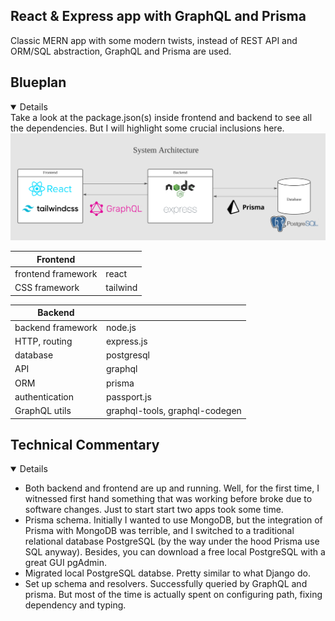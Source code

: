 ## React & Express app with GraphQL and Prisma

Classic MERN app with some modern twists, instead of REST API and ORM/SQL abstraction, GraphQL and Prisma are used.

## Blueplan
<details open>
Take a look at the package.json(s) inside frontend and backend to see all the dependencies.
But I will highlight some crucial inclusions here.

<img src="./public/system_architecture.svg" alt="The system architecture of the app">

| Frontend         |            |
|------------------|------------|
| frontend framework | react |
| CSS framework | tailwind |


| Backend          |            |
|------------------|------------|
| backend framework| node.js    |
| HTTP, routing    | express.js |
| database         | postgresql |
| API              | graphql    |
| ORM              | prisma     |
| authentication   | passport.js|
| GraphQL utils | graphql-tools, graphql-codegen |

</open>


## Technical Commentary
<details open>

<ul>
    <li>
        Both backend and frontend are up and running. Well, for the first time, I witnessed first hand something that was working before broke due to software changes. Just to start start two apps took some time.
    </li>
    <li>
        Prisma schema. Initially I wanted to use MongoDB, but the integration of Prisma with MongoDB was terrible, and I switched to a traditional relational database PostgreSQL (by the way under the hood Prisma use SQL anyway). Besides, you can download a free local PostgreSQL with a great GUI pgAdmin.
    </li>
    <li>
        Migrated local PostgreSQL databse. Pretty similar to what Django do.
    </li>
    <li>
        Set up schema and resolvers. Successfully queried by GraphQL and prisma. But most of the time is actually spent on configuring path, fixing dependency and typing.
    </li>
</ul>

</details>